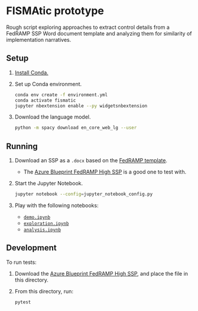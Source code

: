 # FISMAtic prototype

Rough script exploring approaches to extract control details from a FedRAMP SSP Word document template and analyzing them for similarity of implementation narratives.

## Setup

1. [Install Conda.](https://docs.conda.io/projects/conda/en/latest/user-guide/install/index.html)
1. Set up Conda environment.

   ```sh
   conda env create -f environment.yml
   conda activate fismatic
   jupyter nbextension enable --py widgetsnbextension
   ```

1. Download the language model.

   ```sh
   python -m spacy download en_core_web_lg --user
   ```

## Running

1. Download an SSP as a `.docx` based on the [FedRAMP template](https://www.fedramp.gov/templates/).
   - The [Azure Blueprint FedRAMP High SSP](https://www.microsoft.com/en-us/trustcenter/compliance/fedramp) is a good one to test with.
1. Start the Jupyter Notebook.

   ```sh
   jupyter notebook --config=jupyter_notebook_config.py
   ```

1. Play with the following notebooks:
   - [`demo.ipynb`](http://localhost:8888/notebooks/demo.ipynb)
   - [`exploration.ipynb`](http://localhost:8888/notebooks/exploration.ipynb)
   - [`analysis.ipynb`](http://localhost:8888/notebooks/analysis.ipynb)

## Development

To run tests:

1. Download the [Azure Blueprint FedRAMP High SSP](https://www.microsoft.com/en-us/trustcenter/compliance/fedramp), and place the file in this directory.
1. From this directory, run:

   ```sh
   pytest
   ```
